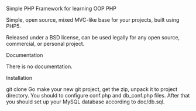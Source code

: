 Simple PHP Framework for learning OOP PHP

Simple, open source, mixed MVC-like base for your projects, built using PHP5.

Released under a BSD license, can be used legally for any open source, commercial, or personal project.


Documentation

There is no documentation.


Installation

git clone Go make your new git project, get the zip, unpack it to project directory. You should to configure conf.php and db_conf.php files. After that you should set up your MySQL database according to doc/db.sql.